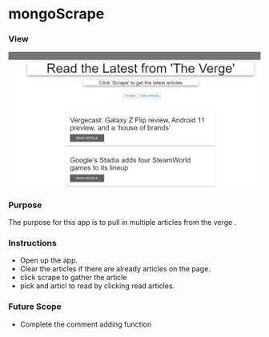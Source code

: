 # mongoScrape

### View
<img src="./public/assets/images/view.png">

### Purpose
The purpose for this app is to pull in multiple articles from the verge .

### Instructions
- Open up the app. 
- Clear the articles if there are already articles on the page.
- click scrape to gather the article
- pick and articl to read by clicking read articles.

### Future Scope
- Complete the comment adding function